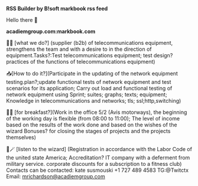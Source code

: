 **RSS Builder by B!soft markbook rss feed**

Hello there 👋

**acadiemgroup.com:markbook.com**

🙋‍♀️ [what we do?] (supplier (b2b) of telecommunications equipment, strengthens the team and with a desire to in the direction of equipment.Tasks?:Test telecommunications equipment; test design? practices of the functions of telecommunications equipment)

📥[How to do it?](Participate in the updating of the network equipment testing.plan?;update functional tests of network equipment and test scenarios for its application; Carry out load and functional testing of network equipment using Sprint; suites; graphs; texts; equipment; Knowledge in telecommunications and networks; tls; ssl;http,switching)

🍪🍔 [for breakfast?](Work in the office 5/2 (Avis motorways), the beginning of the working day is flexible (from 08:00 to 11:00); The level of income based on the results of the work done and based on the wishes of the wizard Bonuses? for closing the stages of projects and the projects themselves)

🧙🪄 [listen to the wizard] (Registration in accordance with the Labor Code of the united state America; Accreditation? IT company with a deferment from military service. corporate discounts for a subscription to a fitness club) Contacts can be contacted: kate susmouski +1 727 489 4583
TG:@Twitctx 
Email: mrichardson@acadiemgroup.com

